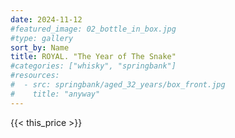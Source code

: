 ```yaml
---
date: 2024-11-12
#featured_image: 02_bottle_in_box.jpg
#type: gallery
sort_by: Name
title: ROYAL. "The Year of The Snake"
#categories: ["whisky", "springbank"]
#resources:
#  - src: springbank/aged_32_years/box_front.jpg
#    title: "anyway"
---
```

{{< this_price >}}
